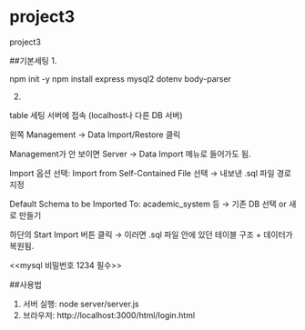 # project3
project3

##기본세팅
1. 

npm init -y
npm install express mysql2 dotenv body-parser

2.
table 세팅
서버에 접속 (localhost나 다른 DB 서버)

왼쪽 Management → Data Import/Restore 클릭

Management가 안 보이면 Server → Data Import 메뉴로 들어가도 됨.

Import 옵션 선택: Import from Self-Contained File 선택
→ 내보낸 .sql 파일 경로 지정

Default Schema to be Imported To: academic_system 등 → 기존 DB 선택 or 새로 만들기

하단의 Start Import 버튼 클릭
→ 이러면 .sql 파일 안에 있던 테이블 구조 + 데이터가 복원됨.

<<mysql 비밀번호 1234 필수>>

##사용법
1. 서버 실행: node server/server.js
2. 브라우저: http://localhost:3000/html/login.html
